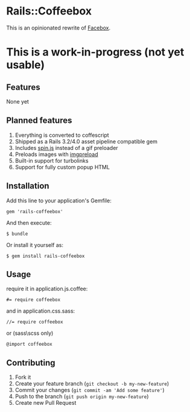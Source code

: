# Rails::Coffeebox

This is an opinionated rewrite of [Facebox](http://defunkt.github.com/facebox/).

# This is a work-in-progress (not yet usable)

## Features

None yet

## Planned features

1. Everything is converted to coffescript
2. Shipped as a Rails 3.2/4.0 asset pipeline compatible gem
3. Includes [spin.js](http://fgnass.github.io/spin.js/) instead of a gif preloader
4. Preloads images with [imgpreload](https://github.com/farinspace/jquery.imgpreload)
5. Built-in support for turbolinks
6. Support for fully custom popup HTML

## Installation

Add this line to your application's Gemfile:

    gem 'rails-coffeebox'

And then execute:

    $ bundle

Or install it yourself as:

    $ gem install rails-coffeebox

## Usage

require it in application.js.coffee:

    #= require coffeebox

and in application.css.sass:

    //= require coffeebox

or (sass\scss only)

    @import coffeebox

## Contributing

1. Fork it
2. Create your feature branch (`git checkout -b my-new-feature`)
3. Commit your changes (`git commit -am 'Add some feature'`)
4. Push to the branch (`git push origin my-new-feature`)
5. Create new Pull Request
